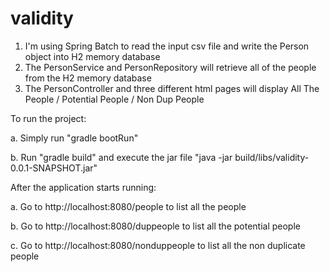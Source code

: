 # validity

1. I'm using Spring Batch to read the input csv file and write the Person object into H2 memory database
2. The PersonService and PersonRepository will retrieve all of the people from the H2 memory database
3. The PersonController and three different html pages will display All The People / Potential People / Non Dup People

To run the project:

a. Simply run "gradle bootRun"

b. Run "gradle build" and execute the jar file "java -jar build/libs/validity-0.0.1-SNAPSHOT.jar"

After the application starts running:

a. Go to http://localhost:8080/people to list all the people

b. Go to http://localhost:8080/duppeople to list all the potential people

c. Go to http://localhost:8080/nonduppeople to list all the non duplicate people

